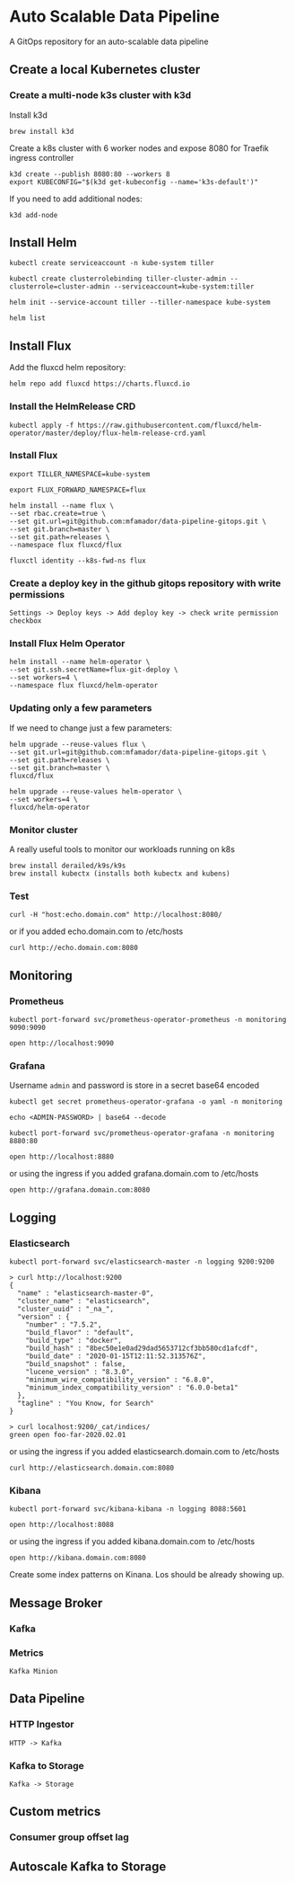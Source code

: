 # Auto Scalable Data Pipeline
A GitOps repository for an auto-scalable data pipeline

## Create a local Kubernetes cluster

### Create a multi-node k3s cluster with k3d

Install k3d
```
brew install k3d
```

Create a k8s cluster with 6 worker nodes and expose 8080 for Traefik ingress controller
```
k3d create --publish 8080:80 --workers 8
export KUBECONFIG="$(k3d get-kubeconfig --name='k3s-default')"
```

If you need to add additional nodes:
```
k3d add-node
```

## Install Helm

```
kubectl create serviceaccount -n kube-system tiller

kubectl create clusterrolebinding tiller-cluster-admin --clusterrole=cluster-admin --serviceaccount=kube-system:tiller

helm init --service-account tiller --tiller-namespace kube-system

helm list
```

## Install Flux

Add the fluxcd helm repository:

```
helm repo add fluxcd https://charts.fluxcd.io
```

### Install the HelmRelease CRD

```
kubectl apply -f https://raw.githubusercontent.com/fluxcd/helm-operator/master/deploy/flux-helm-release-crd.yaml
```

### Install Flux
```
export TILLER_NAMESPACE=kube-system

export FLUX_FORWARD_NAMESPACE=flux

helm install --name flux \
--set rbac.create=true \
--set git.url=git@github.com:mfamador/data-pipeline-gitops.git \
--set git.branch=master \
--set git.path=releases \
--namespace flux fluxcd/flux 

fluxctl identity --k8s-fwd-ns flux
```

### Create a deploy key in the github gitops repository with write permissions

    Settings -> Deploy keys -> Add deploy key -> check write permission checkbox

### Install Flux Helm Operator
```
helm install --name helm-operator \
--set git.ssh.secretName=flux-git-deploy \
--set workers=4 \
--namespace flux fluxcd/helm-operator 
```

### Updating only a few parameters

If we need to change just a few parameters:

```
helm upgrade --reuse-values flux \
--set git.url=git@github.com:mfamador/data-pipeline-gitops.git \
--set git.path=releases \
--set git.branch=master \
fluxcd/flux

helm upgrade --reuse-values helm-operator \
--set workers=4 \
fluxcd/helm-operator 
```

### Monitor cluster

A really useful tools to monitor our workloads running on k8s
```
brew install derailed/k9s/k9s
brew install kubectx (installs both kubectx and kubens)
```

### Test

```
curl -H "host:echo.domain.com" http://localhost:8080/
```

or if you added echo.domain.com to /etc/hosts
```
curl http://echo.domain.com:8080
```

## Monitoring

### Prometheus

```
kubectl port-forward svc/prometheus-operator-prometheus -n monitoring 9090:9090
```

```
open http://localhost:9090
```

### Grafana

Username `admin` and password is store in a secret base64 encoded
```
kubectl get secret prometheus-operator-grafana -o yaml -n monitoring

echo <ADMIN-PASSWORD> | base64 --decode
```

```
kubectl port-forward svc/prometheus-operator-grafana -n monitoring 8880:80
```

```
open http://localhost:8880
```
or using the ingress if you added grafana.domain.com to /etc/hosts
```
open http://grafana.domain.com:8080
```

## Logging

### Elasticsearch

```
kubectl port-forward svc/elasticsearch-master -n logging 9200:9200
```

```
> curl http://localhost:9200
{
  "name" : "elasticsearch-master-0",
  "cluster_name" : "elasticsearch",
  "cluster_uuid" : "_na_",
  "version" : {
    "number" : "7.5.2",
    "build_flavor" : "default",
    "build_type" : "docker",
    "build_hash" : "8bec50e1e0ad29dad5653712cf3bb580cd1afcdf",
    "build_date" : "2020-01-15T12:11:52.313576Z",
    "build_snapshot" : false,
    "lucene_version" : "8.3.0",
    "minimum_wire_compatibility_version" : "6.8.0",
    "minimum_index_compatibility_version" : "6.0.0-beta1"
  },
  "tagline" : "You Know, for Search"
}

> curl localhost:9200/_cat/indices/
green open foo-far-2020.02.01

```

or using the ingress if you added elasticsearch.domain.com to /etc/hosts
```
curl http://elasticsearch.domain.com:8080
```

### Kibana

```
kubectl port-forward svc/kibana-kibana -n logging 8088:5601
```

```
open http://localhost:8088
```

or using the ingress if you added kibana.domain.com to /etc/hosts
```
open http://kibana.domain.com:8080
```

Create some index patterns on Kinana. Los should be already showing up.


## Message Broker

### Kafka

### Metrics

    Kafka Minion
      

## Data Pipeline

### HTTP Ingestor
    
    HTTP -> Kafka

### Kafka to Storage

    Kafka -> Storage
    

## Custom metrics

### Consumer group offset lag


## Autoscale Kafka to Storage



